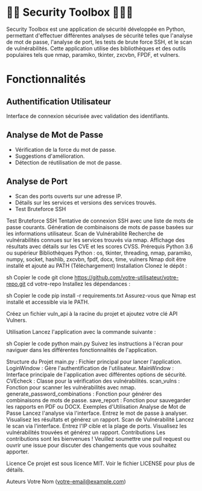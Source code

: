 # 📑📝 Security Toolbox 📄👨‍💻

Security Toolbox est une application de sécurité développée en Python, permettant d'effectuer différentes analyses de sécurité telles que l'analyse de mot de passe, l'analyse de port, les tests de brute force SSH, et le scan de vulnérabilités. Cette application utilise des bibliothèques et des outils populaires tels que nmap, paramiko, tkinter, zxcvbn, FPDF, et vulners.

# Fonctionnalités


## Authentification Utilisateur

Interface de connexion sécurisée avec validation des identifiants.

## Analyse de Mot de Passe

- Vérification de la force du mot de passe.
- Suggestions d'amélioration.
- Détection de réutilisation de mot de passe.

## Analyse de Port

- Scan des ports ouverts sur une adresse IP.
- Détails sur les services et versions des services trouvés.
- Test Bruteforce SSH

Test Bruteforce SSH
Tentative de connexion SSH avec une liste de mots de passe courants.
Génération de combinaisons de mots de passe basées sur les informations utilisateur.
Scan de Vulnérabilité
Recherche de vulnérabilités connues sur les services trouvés via nmap.
Affichage des résultats avec détails sur les CVE et les scores CVSS.
Prérequis
Python 3.6 ou supérieur
Bibliothèques Python : os, tkinter, threading, nmap, paramiko, numpy, socket, hashlib, zxcvbn, fpdf, docx, time, vulners
Nmap doit être installé et ajouté au PATH (Téléchargement)
Installation
Clonez le dépôt :

sh
Copier le code
git clone https://github.com/votre-utilisateur/votre-repo.git
cd votre-repo
Installez les dépendances :

sh
Copier le code
pip install -r requirements.txt
Assurez-vous que Nmap est installé et accessible via le PATH.

Créez un fichier vuln_api à la racine du projet et ajoutez votre clé API Vulners.

Utilisation
Lancez l'application avec la commande suivante :

sh
Copier le code
python main.py
Suivez les instructions à l'écran pour naviguer dans les différentes fonctionnalités de l'application.

Structure du Projet
main.py : Fichier principal pour lancer l'application.
LoginWindow : Gère l'authentification de l'utilisateur.
MainWindow : Interface principale de l'application avec différentes options de sécurité.
CVEcheck : Classe pour la vérification des vulnérabilités.
scan_vulns : Fonction pour scanner les vulnérabilités avec nmap.
generate_password_combinations : Fonction pour générer des combinaisons de mots de passe.
save_report : Fonction pour sauvegarder les rapports en PDF ou DOCX.
Exemples d'Utilisation
Analyse de Mot de Passe
Lancez l'analyse via l'interface.
Entrez le mot de passe à analyser.
Visualisez les résultats et générez un rapport.
Scan de Vulnérabilité
Lancez le scan via l'interface.
Entrez l'IP cible et la plage de ports.
Visualisez les vulnérabilités trouvées et générez un rapport.
Contributions
Les contributions sont les bienvenues ! Veuillez soumettre une pull request ou ouvrir une issue pour discuter des changements que vous souhaitez apporter.

Licence
Ce projet est sous licence MIT. Voir le fichier LICENSE pour plus de détails.

Auteurs
Votre Nom (votre-email@example.com)

